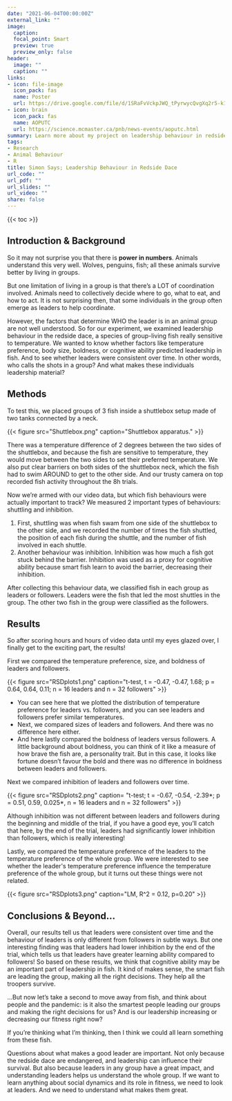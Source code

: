 ```yaml
---
date: "2021-06-04T00:00:00Z"
external_link: ""
image:
  caption: 
  focal_point: Smart
  preview: true
  preview_only: false
header:
  image: ""
  caption: ""
links:
- icon: file-image
  icon_pack: fas
  name: Poster
  url: https://drive.google.com/file/d/1SRaFvVckpJWQ_tPyrwycQvgXq2r5-k1H/view?usp=sharing
- icon: brain
  icon_pack: fas
  name: AOPUTC
  url: https://science.mcmaster.ca/pnb/news-events/aoputc.html
summary: Learn more about my project on leadership behaviour in redside dace! This research was completed as part of a 2QQ3 Independent Research Practicuum and presented at the Annual Ontario Psychology Undergraduate Thesis Conference.
tags:
- Research
- Animal Behaviour
- R
title: Simon Says; Leadership Behaviour in Redside Dace
url_code: ""
url_pdf: ""
url_slides: ""
url_video: ""
share: false
---
```

{{< toc >}}

## Introduction & Background

So it may not surprise you that there is **power in numbers**. Animals understand this very well. Wolves, penguins, fish; all these animals survive better by living in groups.
    
But one limitation of living in a group is that there’s a LOT of coordination involved. Animals need to collectively decide where to go, what to eat, and how to act. It is not surprising then, that some individuals in the group often emerge as leaders to help coordinate.
    
However, the factors that determine WHO the leader is in an animal group are not well understood. So for our experiment, we examined leadership behaviour in the redside dace, a species of group-living fish really sensitive to temperature. We wanted to know whether factors like temperature preference, body size, boldness, or cognitive ability predicted leadership in fish. And to see whether leaders were consistent over time. In other words, who calls the shots in a group? And what makes these individuals leadership material?

## Methods

To test this, we placed groups of 3 fish inside a shuttlebox setup made of two tanks connected by a neck.

{{< figure src="Shuttlebox.png" caption="Shuttlebox apparatus." >}}

There was a temperature difference of 2 degrees between the two sides of the shuttlebox, and because the fish are sensitive to temperature, they would move between the two sides to set their preferred temperature. We also put clear barriers on both sides of the shuttlebox neck, which the fish had to swim AROUND to get to the other side. And our trusty camera on top recorded fish activity throughout the 8h trials.


 Now we’re armed with our video data, but which fish behaviours were actually important to track? We measured 2 important types of behaviours: shuttling and inhibition.
 1. First, shuttling was when fish swam from one side of the shuttlebox to the other side, and we recorded the number of times the fish shuttled, the position of each fish during the shuttle, and the number of fish involved in each shuttle.
2. Another behaviour was inhibition. Inhibition was how much a fish got stuck behind the barrier. Inhibition was used as a proxy for cognitive ability because smart fish learn to avoid the barrier, decreasing their inhibition.

After collecting this behaviour data, we classified fish in each group as leaders or followers. Leaders were the fish that led the most shuttles in the group. The other two fish in the group were classified as the followers.

## Results
So after scoring hours and hours of video data until my eyes glazed over, I finally get to the exciting part, the results!

First we compared the temperature preference, size, and boldness of leaders and followers. 

{{< figure src="RSDplots1.png" caption="t-test, t = -0.47, -0.47, 1.68; p = 0.64, 0.64, 0.11; n = 16 leaders and n = 32 followers" >}}

- You can see here that we plotted the distribution of temperature preference for leaders vs. followers, and you can see leaders and followers prefer similar temperatures.
- Next, we compared sizes of leaders and followers. And there was no difference here either.
- And here lastly compared the boldness of leaders versus followers. A little background about boldness, you can think of it like a measure of how brave the fish are, a personality trait. But in this case, it looks like fortune doesn’t favour the bold and there was no difference in boldness between leaders and followers. 

Next we compared inhibition of leaders and followers over time.

{{< figure src="RSDplots2.png" caption= "t-test; t = -0.67, -0.54, -2.39*; p = 0.51, 0.59, 0.025*, n = 16 leaders and n = 32 followers" >}}

Although inhibition was not different between leaders and followers during the beginning and middle of the trial, if you have a good eye, you’ll catch that here, by the end of the trial, leaders had significantly lower inhibition than followers, which is really interesting!
    
Lastly, we compared the temperature preference of the leaders to the temperature preference of the whole group. We were interested to see whether the leader's temperature preference influence the temperature preference of the whole group, but it turns out these things were not related.

{{< figure src="RSDplots3.png" caption="LM, R^2  = 0.12, p=0.20" >}}

## Conclusions & Beyond...
 
Overall, our results tell us that leaders were consistent over time and the behaviour of leaders is only different from followers in subtle ways. But one interesting finding was that leaders had lower inhibition by the end of the trial, which tells us that leaders have greater learning ability compared to followers! So based on these results, we think that cognitive ability may be an important part of leadership in fish. It kind of makes sense, the smart fish are leading the group, making all the right decisions. They help all the troopers survive.

...But now let’s take a second to move away from fish, and think about people and the pandemic: is it also the smartest people leading our groups and making the right decisions for us? And is our leadership increasing or decreasing our fitness right now?

If you’re thinking what I’m thinking, then I think we could all learn something from these fish.

Questions about what makes a good leader are important. Not only because the redside dace are endangered, and leadership can influence their survival. But also because leaders in any group have a great impact, and understanding leaders helps us understand the whole group. If we want to learn anything about social dynamics and its role in fitness, we need to look at leaders. And we need to understand what makes them great.